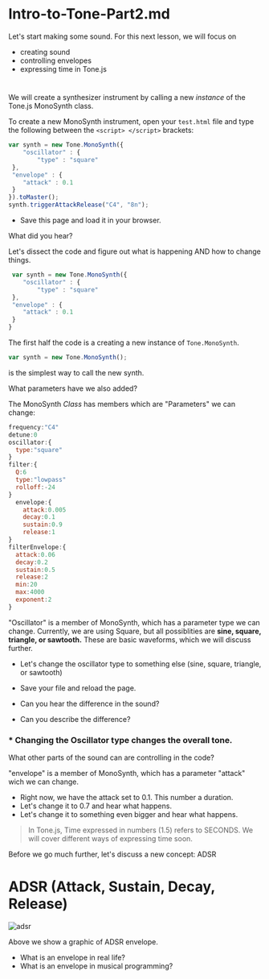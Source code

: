 # Intro-to-Tone-Part2.md
Let's start making some sound. For this next lesson, we will focus on
- creating sound
- controlling envelopes
- expressing time in Tone.js

#  

We will create a synthesizer instrument by calling a new *instance* of the Tone.js MonoSynth class.

To create a new MonoSynth instrument, open your `test.html` file and type the following between the `<script> </script>` brackets:

``` javascript
var synth = new Tone.MonoSynth({
	"oscillator" : {
		"type" : "square"
 },
 "envelope" : {
 	"attack" : 0.1
 }
}).toMaster();
synth.triggerAttackRelease("C4", "8n");
```
- Save this page and load it in your browser.

What did you hear?


Let's dissect the code and figure out what is happening AND how to change things.

```javascript
 var synth = new Tone.MonoSynth({
	"oscillator" : {
		"type" : "square"
 },
 "envelope" : {
 	"attack" : 0.1
 }
}
```

The first half the code is a creating a new instance of ```Tone.MonoSynth```.
```javascript
var synth = new Tone.MonoSynth();
```

is the simplest way to call the new synth.

What parameters have we also added?

The MonoSynth *Class* has members which are "Parameters" we can change:
```javascript
frequency:"C4"
detune:0
oscillator:{
  type:"square"
}
filter:{
  Q:6
  type:"lowpass"
  rolloff:-24
}
  envelope:{
    attack:0.005
    decay:0.1
    sustain:0.9
    release:1
}
filterEnvelope:{
  attack:0.06
  decay:0.2
  sustain:0.5
  release:2
  min:20
  max:4000
  exponent:2
}
```

"Oscillator" is a member of MonoSynth, which has a parameter type we can change. Currently, we are using Square, but all possiblities are **sine, square, triangle, or sawtooth.** These are basic waveforms, which we will discuss further.

- Let's change the oscillator type to something else (sine, square, triangle, or sawtooth)
- Save your file and reload the page.

- Can you hear the difference in the sound?
- Can you describe the difference?


### \* Changing the Oscillator type changes the overall tone.

What other parts of the sound can are controlling in the code?

"envelope" is a member of MonoSynth, which has a parameter "attack" wich we can change.

- Right now, we have the attack set to 0.1. This number a duration.
- Let's change it to 0.7 and hear what happens.
- Let's change it to something even bigger and hear what happens.

> In Tone.js, Time expressed in numbers (1.5) refers to SECONDS. We will cover different ways of expressing time soon.

Before we go much further, let's discuss a new concept: ADSR

# ADSR (Attack, Sustain, Decay, Release)

![adsr](https://upload.wikimedia.org/wikipedia/commons/e/ea/ADSR_parameter.svg "adsr_image")

Above we show a graphic of ADSR envelope.
- What is an envelope in real life?
- What is an envelope in musical programming?
